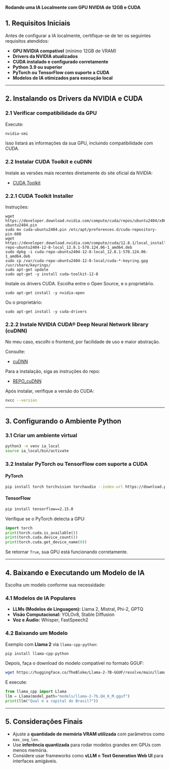 **Rodando uma IA Localmente com GPU NVIDIA de 12GB e CUDA**

## 1. Requisitos Iniciais

Antes de configurar a IA localmente, certifique-se de ter os seguintes requisitos atendidos:
- **GPU NVIDIA compatível** (mínimo 12GB de VRAM)
- **Drivers da NVIDIA atualizados**
- **CUDA instalado e configurado corretamente**
- **Python 3.9 ou superior**
- **PyTorch ou TensorFlow com suporte a CUDA**
- **Modelos de IA otimizados para execução local**

---

## 2. Instalando os Drivers da NVIDIA e CUDA

### 2.1 Verificar compatibilidade da GPU

Execute:
```bash
nvidia-smi
```
Isso listará as informações da sua GPU, incluindo compatibilidade com CUDA.

### 2.2 Instalar CUDA Toolkit e cuDNN

Instale as versões mais recentes diretamente do site oficial da NVIDIA:
- [CUDA Toolkit](https://developer.nvidia.com/cuda-downloads)

### 2.2.1 CUDA Toolkit Installer

Instruções:

```
wget https://developer.download.nvidia.com/compute/cuda/repos/ubuntu2404/x86_64/cuda-ubuntu2404.pin
sudo mv cuda-ubuntu2404.pin /etc/apt/preferences.d/cuda-repository-pin-600
wget https://developer.download.nvidia.com/compute/cuda/12.8.1/local_installers/cuda-repo-ubuntu2404-12-8-local_12.8.1-570.124.06-1_amd64.deb
sudo dpkg -i cuda-repo-ubuntu2404-12-8-local_12.8.1-570.124.06-1_amd64.deb
sudo cp /var/cuda-repo-ubuntu2404-12-8-local/cuda-*-keyring.gpg /usr/share/keyrings/
sudo apt-get update
sudo apt-get -y install cuda-toolkit-12-8
```

Instale os drivers CUDA.  Escolha entre o Open Source, e o proprietário.

```
sudo apt-get install -y nvidia-open
```

Ou o proprietário:

```
sudo apt-get install -y cuda-drivers
```

### 2.2.2 Instale NVIDIA CUDA® Deep Neural Network library (cuDNN) 

No meu caso, escolhi o frontend, por facilidade de uso e maior abstração.

Consulte:
- [cuDNN](https://developer.nvidia.com/cudnn)

Para a instalação, siga as instruções do repo:

- [REPO_cuDNN](https://github.com/NVIDIA/cudnn-frontend)

Após instalar, verifique a versão do CUDA:
```bash
nvcc --version
```

---

## 3. Configurando o Ambiente Python

### 3.1 Criar um ambiente virtual

```bash
python3 -m venv ia_local
source ia_local/bin/activate
```

### 3.2 Instalar PyTorch ou TensorFlow com suporte a CUDA

#### PyTorch

```bash
pip install torch torchvision torchaudio --index-url https://download.pytorch.org/whl/cu118
```
#### TensorFlow

```bash
pip install tensorflow==2.15.0
```
Verifique se o PyTorch detecta a GPU:
```python
import torch
print(torch.cuda.is_available())
print(torch.cuda.device_count())
print(torch.cuda.get_device_name(0))
```
Se retornar `True`, sua GPU está funcionando corretamente.

---

## 4. Baixando e Executando um Modelo de IA

Escolha um modelo conforme sua necessidade:

### 4.1 Modelos de IA Populares

- **LLMs (Modelos de Linguagem):** Llama 2, Mistral, Phi-2, GPTQ
- **Visão Computacional:** YOLOv8, Stable Diffusion
- **Voz e Áudio:** Whisper, FastSpeech2

### 4.2 Baixando um Modelo

Exemplo com **Llama 2** via `llama-cpp-python`:
```bash
pip install llama-cpp-python
```
Depois, faça o download do modelo compatível no formato GGUF:
```bash
wget https://huggingface.co/TheBloke/Llama-2-7B-GGUF/resolve/main/llama-2-7b.Q4_K_M.gguf -P models/
```
E execute:
```python
from llama_cpp import Llama
llm = Llama(model_path="models/llama-2-7b.Q4_K_M.gguf")
print(llm("Qual é a capital do Brasil?"))
```

---

## 5. Considerações Finais

- Ajuste a **quantidade de memória VRAM utilizada** com parâmetros como `max_seq_len`.
- Use **inferência quantizada** para rodar modelos grandes em GPUs com menos memória.
- Considere usar frameworks como **vLLM** e **Text Generation Web UI** para interfaces amigáveis.


